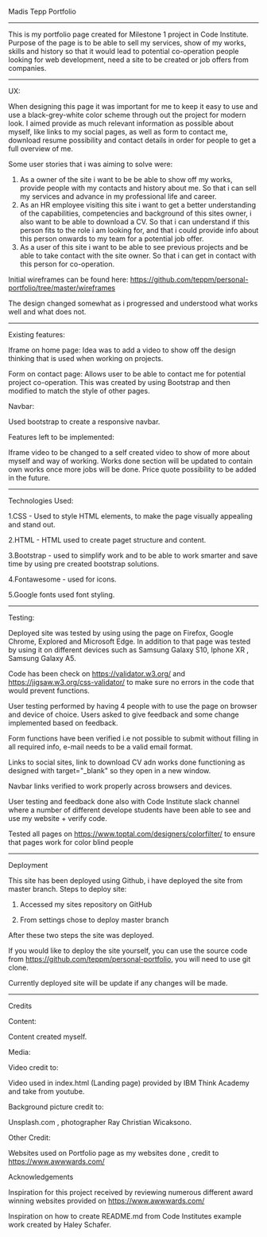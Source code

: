 Madis Tepp Portfolio 

----------------------------------------------------------------------------------------------------------------

This is my portfolio page created for Milestone 1 project in Code Institute. Purpose of the page is to be able to sell my services, show of my works, skills and history
so that it would lead to potential co-operation people looking for web development, need a site to be created or job offers from companies.


----------------------------------------------------------------------------------------------------------------

UX:

When designing this page it was important for me to keep it easy to use and use a black-grey-white color scheme through out the project for modern look.
I aimed provide as much relevant information as possible about myself, like links to my social pages, as well as form to contact me, download resume possibility and contact details in order for people to get a full overview of me.

Some user stories that i was aiming to solve were: 

1. As a owner of the site i want to be be able to show off my works, provide people with my contacts and history about me.
   So that i can sell my services and advance in my professional life and career. 
2. As an HR employee visiting this site i want to get a better understanding of the capabilities, competencies and background of this sites owner, i also want to be able to download a CV.
   So that i can understand if this person fits to the role i am looking for, and that i could provide info about this person onwards to my team for a potential job offer.
3. As a user of this site i want to be able to see previous projects and be able to take contact with the site owner.
   So that i can get in contact with this person for co-operation.

Initial wireframes can be found here: 
https://github.com/teppm/personal-portfolio/tree/master/wireframes

The design changed somewhat as i progressed and understood what works well and what does not. 


----------------------------------------------------------------------------------------------------------------

Existing features:

Iframe on home page: 
Idea was to add a video to show off the design thinking that is used when working on projects. 

Form on contact page: 
Allows user to be able to contact me for potential project co-operation. This was created by using Bootstrap and then modified to match the style of other pages.

Navbar: 

Used bootstrap to create a responsive navbar. 


Features left to be implemented: 

Iframe video to be changed to a self created video to show of more about myself and way of working.
Works done section will be updated to contain own works once more jobs will be done. 
Price quote possibility to be added in the future.



----------------------------------------------------------------------------------------------------------------


Technologies Used:

1.CSS - Used to style HTML elements, to make the page visually appealing and stand out. 

2.HTML - HTML used to create paget structure and content. 

3.Bootstrap - used to simplify work and to be able to work smarter and save time by using pre created bootstrap solutions.

4.Fontawesome - used for icons.


5.Google fonts used font styling.

----------------------------------------------------------------------------------------------------------------



Testing: 


Deployed site was tested by using using the page on Firefox, Google Chrome, Explored and Microsoft Edge.
In addition to that page was tested by using it on different devices such as Samsung Galaxy S10, Iphone XR , Samsung Galaxy A5.

Code has been check on https://validator.w3.org/ and https://jigsaw.w3.org/css-validator/ to make sure no errors in the code that would prevent functions.

User testing performed by having 4 people with to use the page on browser and device of choice. Users asked to give feedback and some change implemented based on feedback.

Form functions have been verified i.e not possible to submit without filling in all required info, e-mail needs to be a valid email format. 

Links to social sites, link to download CV adn works done functioning as designed with target="_blank" so they open in a new window.

Navbar links verified to work properly across browsers and devices. 

User testing and feedback done also with Code Institute slack channel where a number of different develope students have been able to see and use my website + verify code.

Tested all pages on https://www.toptal.com/designers/colorfilter/ to ensure that pages work for color blind people


----------------------------------------------------------------------------------------------------------------





Deployment


This site has been deployed using  Github, i have deployed the site from master branch.
Steps to deploy site: 

1. Accessed my sites repository on GitHub 

2. From settings chose to deploy master branch


After these two steps the site was deployed. 


If you would like to deploy the site yourself, you can use the source code from https://github.com/teppm/personal-portfolio, you will need to use git clone.

Currently deployed site will be update if any changes will be made.

----------------------------------------------------------------------------------------------------------------

Credits



Content: 

Content created myself. 



Media: 

Video credit to: 


Video used in index.html (Landing page) provided by IBM Think Academy and take from youtube. 



Background picture credit to: 

Unsplash.com , photographer Ray Christian Wicaksono.



Other Credit:

Websites used on Portfolio page as my websites done , credit to https://www.awwwards.com/




Acknowledgements

Inspiration for this project received by reviewing numerous different award winning websites provided on https://www.awwwards.com/

Inspiration on how to create README.md from Code Institutes example  work created by Haley Schafer.
